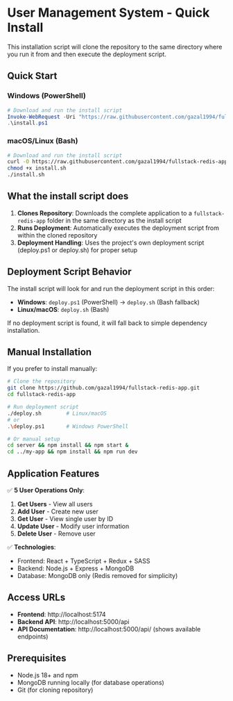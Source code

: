 # User Management System - Quick Install

This installation script will clone the repository to the same directory where you run it from and then execute the deployment script.

## Quick Start

### Windows (PowerShell)
```powershell
# Download and run the install script
Invoke-WebRequest -Uri "https://raw.githubusercontent.com/gazal1994/fullstack-redis-app/main/install.ps1" -OutFile "install.ps1"
.\install.ps1
```

### macOS/Linux (Bash)
```bash
# Download and run the install script
curl -O https://raw.githubusercontent.com/gazal1994/fullstack-redis-app/main/install.sh
chmod +x install.sh
./install.sh
```

## What the install script does

1. **Clones Repository**: Downloads the complete application to a `fullstack-redis-app` folder in the same directory as the install script
2. **Runs Deployment**: Automatically executes the deployment script from within the cloned repository
3. **Deployment Handling**: Uses the project's own deployment script (deploy.ps1 or deploy.sh) for proper setup

## Deployment Script Behavior

The install script will look for and run the deployment script in this order:
- **Windows**: `deploy.ps1` (PowerShell) → `deploy.sh` (Bash fallback)
- **Linux/macOS**: `deploy.sh` (Bash)

If no deployment script is found, it will fall back to simple dependency installation.

## Manual Installation

If you prefer to install manually:

```bash
# Clone the repository
git clone https://github.com/gazal1994/fullstack-redis-app.git
cd fullstack-redis-app

# Run deployment script
./deploy.sh        # Linux/macOS
# or
.\deploy.ps1       # Windows PowerShell

# Or manual setup
cd server && npm install && npm start &
cd ../my-app && npm install && npm run dev
```

## Application Features

✅ **5 User Operations Only**:
1. **Get Users** - View all users
2. **Add User** - Create new user
3. **Get User** - View single user by ID
4. **Update User** - Modify user information
5. **Delete User** - Remove user

✅ **Technologies**:
- Frontend: React + TypeScript + Redux + SASS
- Backend: Node.js + Express + MongoDB
- Database: MongoDB only (Redis removed for simplicity)

## Access URLs

- **Frontend**: http://localhost:5174
- **Backend API**: http://localhost:5000/api
- **API Documentation**: http://localhost:5000/api/ (shows available endpoints)

## Prerequisites

- Node.js 18+ and npm
- MongoDB running locally (for database operations)
- Git (for cloning repository)